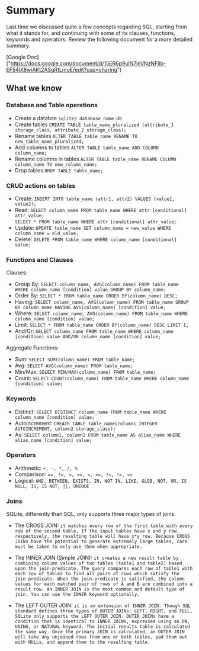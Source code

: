 # Summary

Last time we discussed quite a few concepts regarding SQL, starting from what it stands for, and continuing with some of its clauses, functions, keywords and operators. Review the following document for a more detailed summary.

[Google Doc] ("https://docs.google.com/document/d/15ER6p9ulN7lnVNzNFllb-EF54jX8wiAKt2ASgRtLmoE/edit?usp=sharing")

## What we know

### Database and Table operations

- Create a databse `sqlite3 database_name.db`
- Create tables `CREATE TABLE table_name_pluralized (attribute_1 storage_class, attribute_2 storage_class);`
- Rename tables `ALTER TABLE table_name RENAME TO new_table_name_pluralized;`
- Add columns to tables `ALTER TABLE table_name ADD COLUMN column_name;`
- Rename columns in tables `ALTER TABLE table_name RENAME COLUMN column_name TO new_column_name;`
- Drop tables `DROP TABLE table_name;`

### CRUD actions on tables

- Create: `INSERT INTO table_name (attr1, attr2) VALUES (value1, value2);`
- Read: `SELECT column_name FROM table_name WHERE attr [conditional] attr_value;`  
        `SELECT * FROM table_name WHERE attr [conditional] attr_value;`
- Update: `UPDATE table_name SET column_name = new_value WHERE column_name = old_value;`
- Delete: `DELETE FROM table_name WHERE column_name [conditional] value;`

### Functions and Clauses

Clauses:

- Group By: `SELECT column_name, AVG(column_name) FROM table_name WHERE column_name [condition] value GROUP BY column_name;`
- Order By: `SELECT * FROM table_name ORDER BY(column_name) DESC;`
- Having: `SELECT column_name, AVG(column_name) FROM table_name GROUP BY column_name HAVING AVG(column_name) [condition] value;`
- Where: `SELECT column_name, AVG(column_name) FROM table_name WHERE column_name [condition] value;`
- Limit: `SELECT * FROM table_name ORDER BY(column_name) DESC LIMIT 1;`
- And/Or: `SELECT column_name FROM table_name WHERE column_name [condition] value AND/OR column_name [condition] value;`

Aggregate Functions:

- Sum: `SELECT SUM(column_name) FROM table_name;`
- Avg: `SELECT AVG(column_name) FROM table_name;`
- Min/Max: `SELECT MIN/MAX(column_name) FROM table_name;`
- Count: `SELECT COUNT(column_name) FROM table_name WHERE column_name [condition] value;`

### Keywords

- Distinct: `SELECT DISTINCT column_name FROM table_name WHERE column_name [condition] value;`
- Autoincrement: `CREATE TABLE table_name(column1 INTEGER AUTOINCREMENT, column2 storage_class);`
- As: `SELECT column1, column2 FROM table_name AS alias_name WHERE alias_name [condition] value;`

### Operators

- Arithmetic: `+, -, *, /, %`
- Comparison: `==, !=, >, >=, <, <=, !<, !>, <>`
- Logical: `AND, BETWEEN, EXISTS, IN, NOT IN, LIKE, GLOB, NOT, OR, IS NULL, IS, IS NOT, ||, UNIQUE`

### Joins

SQLite, differently than SQL, only supports three major types of joins:

- The CROSS JOIN: `it matches every row of the first table with every row of the second table. If the input tables have x and y row, respectively, the resulting table will have x*y row. Because CROSS JOINs have the potential to generate extremely large tables, care must be taken to only use them when appropriate.`

- The INNER JOIN (Simple JOIN): `it creates a new result table by combining column values of two tables (table1 and table2) based upon the join-predicate. The query compares each row of table1 with each row of table2 to find all pairs of rows which satisfy the join-predicate. When the join-predicate is satisfied, the column values for each matched pair of rows of A and B are combined into a result row. An INNER JOIN is the most common and default type of join. You can use the INNER keyword optionally.`

- The LEFT OUTER JOIN: `it is an extension of INNER JOIN. Though SQL standard defines three types of OUTER JOINs: LEFT, RIGHT, and FULL, SQLite only supports the LEFT OUTER JOIN. OUTER JOINs have a condition that is identical to INNER JOINs, expressed using an ON, USING, or NATURAL keyword. The initial results table is calculated the same way. Once the primary JOIN is calculated, an OUTER JOIN will take any unjoined rows from one or both tables, pad them out with NULLs, and append them to the resulting table.`

